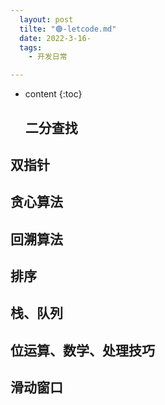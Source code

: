 ```yaml
---
  layout: post
  tilte: "🟢-letcode.md"
  date: 2022-3-16-
  tags: 
    - 开发日常

---
```



* content
{:toc}


  ## 二分查找


## 双指针


## 贪心算法

## 回溯算法

## 排序

## 栈、队列

## 位运算、数学、处理技巧

## 滑动窗口
